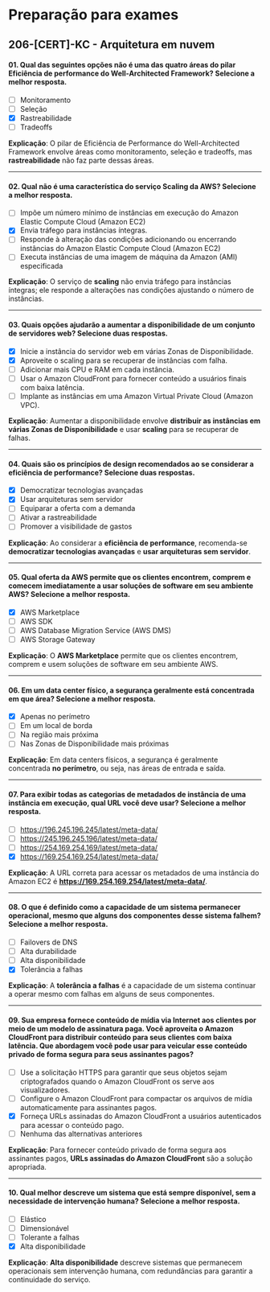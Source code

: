# Preparação para exames

## 206-[CERT]-KC - Arquitetura em nuvem

#### 01. Qual das seguintes opções não é uma das quatro áreas do pilar Eficiência de performance do Well-Architected Framework? Selecione a melhor resposta.
- [ ] Monitoramento
- [ ] Seleção
- [x] Rastreabilidade
- [ ] Tradeoffs

**Explicação**: O pilar de Eficiência de Performance do Well-Architected Framework envolve áreas como monitoramento, seleção e tradeoffs, mas **rastreabilidade** não faz parte dessas áreas.

***

#### 02. Qual não é uma característica do serviço Scaling da AWS? Selecione a melhor resposta.
- [ ] Impõe um número mínimo de instâncias em execução do Amazon Elastic Compute Cloud (Amazon EC2)
- [x] Envia tráfego para instâncias íntegras.
- [ ] Responde à alteração das condições adicionando ou encerrando instâncias do Amazon Elastic Compute Cloud (Amazon EC2)
- [ ] Executa instâncias de uma imagem de máquina da Amazon (AMI) especificada

**Explicação**: O serviço de **scaling** não envia tráfego para instâncias íntegras; ele responde a alterações nas condições ajustando o número de instâncias.

***

#### 03. Quais opções ajudarão a aumentar a disponibilidade de um conjunto de servidores web? Selecione duas respostas.
- [x] Inicie a instância do servidor web em várias Zonas de Disponibilidade.
- [x] Aproveite o scaling para se recuperar de instâncias com falha.
- [ ] Adicionar mais CPU e RAM em cada instância.
- [ ] Usar o Amazon CloudFront para fornecer conteúdo a usuários finais com baixa latência.
- [ ] Implante as instâncias em uma Amazon Virtual Private Cloud (Amazon VPC).

**Explicação**: Aumentar a disponibilidade envolve **distribuir as instâncias em várias Zonas de Disponibilidade** e usar **scaling** para se recuperar de falhas.

***

#### 04. Quais são os princípios de design recomendados ao se considerar a eficiência de performance? Selecione duas respostas.
- [x] Democratizar tecnologias avançadas
- [x] Usar arquiteturas sem servidor
- [ ] Equiparar a oferta com a demanda
- [ ] Ativar a rastreabilidade
- [ ] Promover a visibilidade de gastos

**Explicação**: Ao considerar a **eficiência de performance**, recomenda-se **democratizar tecnologias avançadas** e **usar arquiteturas sem servidor**.

***

#### 05. Qual oferta da AWS permite que os clientes encontrem, comprem e comecem imediatamente a usar soluções de software em seu ambiente AWS? Selecione a melhor resposta.
- [x] AWS Marketplace
- [ ] AWS SDK
- [ ] AWS Database Migration Service (AWS DMS)
- [ ] AWS Storage Gateway

**Explicação**: O **AWS Marketplace** permite que os clientes encontrem, comprem e usem soluções de software em seu ambiente AWS.

***

#### 06. Em um data center físico, a segurança geralmente está concentrada em que área? Selecione a melhor resposta.
- [x] Apenas no perímetro
- [ ] Em um local de borda
- [ ] Na região mais próxima
- [ ] Nas Zonas de Disponibilidade mais próximas

**Explicação**: Em data centers físicos, a segurança é geralmente concentrada **no perímetro**, ou seja, nas áreas de entrada e saída.

***

#### 07. Para exibir todas as categorias de metadados de instância de uma instância em execução, qual URL você deve usar? Selecione a melhor resposta.
- [ ] https://196.245.196.245/latest/meta-data/
- [ ] https://245.196.245.196/latest/meta-data/
- [ ] https://254.169.254.169/latest/meta-data/
- [x] https://169.254.169.254/latest/meta-data/

**Explicação**: A URL correta para acessar os metadados de uma instância do Amazon EC2 é **https://169.254.169.254/latest/meta-data/**.

***

#### 08. O que é definido como a capacidade de um sistema permanecer operacional, mesmo que alguns dos componentes desse sistema falhem? Selecione a melhor resposta.
- [ ] Failovers de DNS
- [ ] Alta durabilidade
- [ ] Alta disponibilidade
- [x] Tolerância a falhas

**Explicação**: A **tolerância a falhas** é a capacidade de um sistema continuar a operar mesmo com falhas em alguns de seus componentes.

***

#### 09. Sua empresa fornece conteúdo de mídia via Internet aos clientes por meio de um modelo de assinatura paga. Você aproveita o Amazon CloudFront para distribuir conteúdo para seus clientes com baixa latência. Que abordagem você pode usar para veicular esse conteúdo privado de forma segura para seus assinantes pagos?
- [ ] Use a solicitação HTTPS para garantir que seus objetos sejam criptografados quando o Amazon CloudFront os serve aos visualizadores.
- [ ] Configure o Amazon CloudFront para compactar os arquivos de mídia automaticamente para assinantes pagos.
- [x] Forneça URLs assinadas do Amazon CloudFront a usuários autenticados para acessar o conteúdo pago.
- [ ] Nenhuma das alternativas anteriores

**Explicação**: Para fornecer conteúdo privado de forma segura aos assinantes pagos, **URLs assinadas do Amazon CloudFront** são a solução apropriada.

***

#### 10. Qual melhor descreve um sistema que está sempre disponível, sem a necessidade de intervenção humana? Selecione a melhor resposta.
- [ ] Elástico
- [ ] Dimensionável
- [ ] Tolerante a falhas
- [x] Alta disponibilidade

**Explicação**: **Alta disponibilidade** descreve sistemas que permanecem operacionais sem intervenção humana, com redundâncias para garantir a continuidade do serviço.
